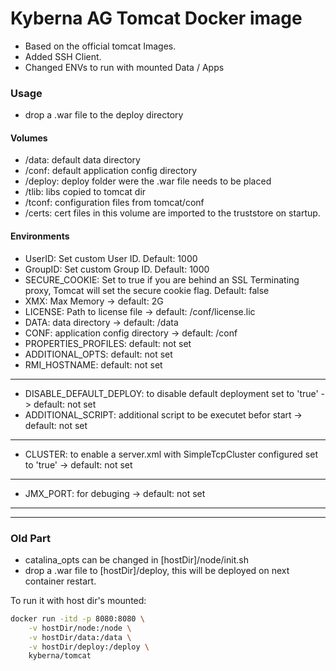 # Kyberna AG Tomcat Docker image

* Based on the official tomcat Images.
* Added SSH Client.
* Changed ENVs to run with mounted Data / Apps

### Usage
* drop a .war file to the deploy directory

#### Volumes
* /data: default data directory
* /conf: default application config directory
* /deploy: deploy folder were the .war file needs to be placed
* /tlib: libs copied to tomcat dir
* /tconf: configuration files from tomcat/conf
* /certs: cert files in this volume are imported to the truststore on startup.

#### Environments
* UserID: Set custom User ID. Default: 1000
* GroupID: Set custom Group ID. Default: 1000
* SECURE_COOKIE: Set to true if you are behind an SSL Terminating proxy, Tomcat will set the secure cookie flag. Default: false
* XMX: Max Memory -> default: 2G
* LICENSE: Path to license file -> default: /conf/license.lic
* DATA: data directory -> default: /data
* CONF: application config directory -> default: /conf
* PROPERTIES_PROFILES: default: not set
* ADDITIONAL_OPTS: default: not set
* RMI_HOSTNAME: default: not set
---
* DISABLE_DEFAULT_DEPLOY: to disable default deployment set to 'true' -> default: not set
* ADDITIONAL_SCRIPT: additional script to be executet befor start -> default: not set
---
* CLUSTER: to enable a server.xml with SimpleTcpCluster configured set to 'true' -> default: not set
---
* JMX_PORT: for debuging -> default: not set
---



---
### Old Part
* catalina_opts can be changed in [hostDir]/node/init.sh
* drop a .war file to [hostDir]/deploy, this will be deployed on next container restart.

To run it with host dir's mounted:

```bash
docker run -itd -p 8080:8080 \
	-v hostDir/node:/node \
	-v hostDir/data:/data \
	-v hostDir/deploy:/deploy \
	kyberna/tomcat
```